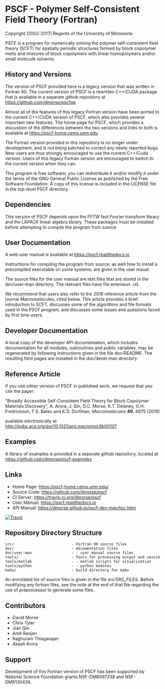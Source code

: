 # PSCF - Polymer Self-Consistent Field Theory (Fortran)

Copyright (2002-2017) Regents of the University of Minnesota

PSCF is a program for numerically solving the polymer self-consistent 
field theory (SCFT) for spatially periodic structures formed by block 
copolymer melts and mixtures of block copolymers with linear 
homopolymers and/or small molecule solvents.

## History and Versions

The version of PSCF provided here is a legacy version that was written 
in Fortran 90. The current version of PSCF is a rewritten C++/CUDA 
package that is available in a separate github repository at 
https://github.com/dmorse/pscfpp

Almost all of the features of this legacy Fortran version have been 
ported to the current C++/CUDA version of PSCF, which also provides
several important new features. The home page for PSCF, which provides 
a discussion of the differences between the two versions and links 
to both is available at https://pscf-home.cems.umn.edu

The Fortran version provided in this repository is no longer under 
development, and is not being patched to correct any newly reported 
bugs. New users are thus strongly encouraged to use the current 
C++/Cuda version.  Users of this legacy Fortran version are encouraged 
to switch to the current version when they can. 

This program is free software; you can redistribute it and/or modify
it under the terms of the GNU General Public License as published by
the Free Software Foundation. A copy of this license is included in
the LICENSE file in the top-level PSCF directory.

## Dependencies

This version of PSCF depends upon the FFTW fast Fourier transform library 
and the LAPACK linear algebra library.  These packages must be installed
before attempting to compile the program from source.

## User Documentation

A web user manual is available at https://pscf.readthedocs.io

Instructions for compiling the program from source, as well how to
install a precompiled executable on some systems, are given in the 
user maual.

The source files for the user manual are text files that are stored in
the doc/user-man directory. The relevant files have file extension .rst.

We recommend that users also refer to the 2016 reference article from the 
journal Macromolecules, cited below. This article provides a brief 
introduction to SCFT, discusses some of the algorithms and file formats 
used in the PSCF program, and discusses some issues and questions faced 
by first time users.

## Developer Documentation

A local copy of the developer API documentation, which includes
documentation for all modules, subroutines and public variables, may
be regenerated by following instructions given in the file doc/README.
The resulting html pages are installed in the doc/devel-man directory.

## Reference Article 

If you use either version of PSCF in published work, we request that you 
cite the paper:

"Broadly Accessible Self-Consistent Field Theory for Block Copolymer
Materials Discovery", A. Arora, J. Qin, D.C. Morse, K.T. Delaney,
G.H. Fredrickson, F.S. Bates and K.D. Dorfman, 
*Macromolecules* **49**, 4675 (2016)

available electronically at 
http://pubs.acs.org/doi/10.1021/acs.macromol.6b00107

## Examples

A library of examples is provided in a separate github repository, 
located at https://github.com/dmorse/pscf-examples

## Links

  - Home Page:    https://pscf-home.cems.umn.edu/
  - Source Code:  https://github.com/dmorse/pscf
  - CI Server:    https://travis-ci.org/dmorse/pscf
  - User Manual:  https://pscf.readthedocs.io
  - API Manual:   https://dmorse.github.io/pscf-dev-man/toc.html

[buildstatus_image_travis]: https://travis-ci.org/dmorse/pscf.svg?branch=master
[travisci]: https://travis-ci.org/dmorse/pscf

[![Travis][buildstatus_image_travis]][travisci]

## Repository Directory Structure

    src/                          - Fortran 90 source files
    doc/                          - documentation files
    doc/user-man                  - - user manual source files
    tools/                        - Tools for processing output and source
    tools/matlab                  - - matlab scripts for visualization
    tools/python                  - - python modules
    make/                         - build directory for make

An annotated list of source files is given in the file src/SRC_FILES.
Before modifying any fortran files, see the note at the end of that
file regarding the use of preprocessor to generate some files.

## Contributors

- David Morse
- Chris Tyler
- Jian Qin
- Amit Ranjan
- Raghuram Thiagarajan
- Akash Arora

## Support 

Development of this Fortran version of PSCF has been supported by 
National Science Foundation grants NSF-DMR097338 and NSF-DMR130436.
